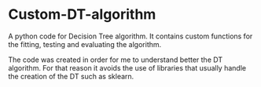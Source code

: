 # Custom-DT-algorithm
A python code for Decision Tree algorithm. It contains custom functions for the fitting, testing and evaluating the algorithm. 

The code was created in order for me to understand better the DT algorithm. For that reason it avoids the use of libraries that usually handle the creation of the DT such as sklearn.
